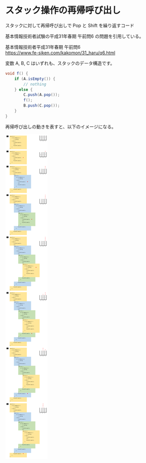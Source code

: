 # スタック操作の再帰呼び出し
スタックに対して再帰呼び出しで Pop と Shift を繰り返すコード

基本情報技術者試験の平成31年春期 午前問6 の問題を引用している。

基本情報技術者平成31年春期 午前問6  
https://www.fe-siken.com/kakomon/31_haru/q6.html

変数 A, B, C はいずれも、スタックのデータ構造です。

```java
void f() {
    if (A.isEmpty()) {
        // nothing
    } else {
        C.push(A.pop());
        f();
        B.push(C.pop());
    }
}
```

再帰呼び出しの動きを表すと、以下のイメージになる。

![スタック操作の再帰呼び出しを可視化](./explain_image/stack_pop_push_flow.png)  
